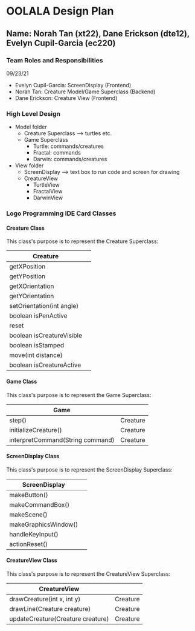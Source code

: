 # OOLALA Design Plan
## Name: Norah Tan (xt22), Dane Erickson (dte12), Evelyn Cupil-Garcia (ec220)


### Team Roles and Responsibilities
09/23/21
- Evelyn Cupil-Garcia: ScreenDisplay (Frontend)
- Norah Tan: Creature Model/Game Superclass (Backend)
- Dane Erickson: Creature View (Frontend)

### High Level Design
- Model folder
  - Creature Superclass --> turtles etc.
  - Game Superclass
    - Turtle: commands/creatures
    - Fractal: commands
    - Darwin: commands/creatures
- View folder
  - ScreenDisplay --> text box to run code and screen for drawing
  - CreatureView
    - TurtleView
    - FractalView
    - DarwinView
    
### Logo Programming IDE Card Classes

#### Creature Class
This class's purpose is to represent the Creature Superclass:

|Creature| |
|---|---|
|getXPosition         ||
|getYPosition      ||
| getXOrientation ||
| getYOrientation ||
| setOrientation(int angle) ||
| boolean isPenActive ||
| reset ||
| boolean isCreatureVisible ||
| boolean isStamped ||
| move(int distance) ||
| boolean isCreatureActive ||

#### Game Class
This class's purpose is to represent the Game Superclass:

|Game| |
|---|---|
|step()         | Creature |
|initializeCreature()      | Creature |
|interpretCommand(String command) | Creature |

#### ScreenDisplay Class
This class's purpose is to represent the ScreenDisplay Superclass:

|ScreenDisplay| |
|---|---|
| makeButton()        | |
| makeCommandBox()   | |
| makeScene() | |
| makeGraphicsWindow() | |
| handleKeyInput() | |
| actionReset() | |

#### CreatureView Class
This class's purpose is to represent the CreatureView Superclass:

|CreatureView| |
|---|---|
| drawCreature(int x, int y)        | Creature |
| drawLine(Creature creature)   |  Creature |
| updateCreature(Creature creature) | Creature |
